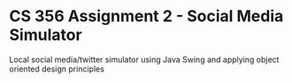 <h1>CS 356 Assignment 2 - Social Media Simulator</h1>
Local social media/twitter simulator using Java Swing and applying object oriented design principles
